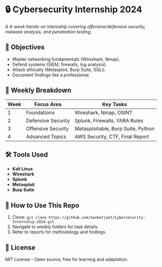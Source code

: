 # 🔒 Cybersecurity Internship 2024
*A 4-week hands-on internship covering offensive/defensive security, malware analysis, and penetration testing.*

## 🎯 Objectives
- Master networking fundamentals (Wireshark, Nmap).
- Defend systems (SIEM, firewalls, log analysis).
- Attack ethically (Metasploit, Burp Suite, SQLi).
- Document findings like a professional.

## 📅 Weekly Breakdown
| Week | Focus Area               | Key Tasks                          |
|------|--------------------------|------------------------------------|
| 1    | Foundations              | Wireshark, Nmap, OSINT             |
| 2    | Defensive Security       | Splunk, Firewalls, YARA Rules      |
| 3    | Offensive Security       | Metasploitable, Burp Suite, Python |
| 4    | Advanced Topics          | AWS Security, CTF, Final Report    |

## 🛠️ Tools Used
- **Kali Linux**
- **Wireshark**
- **Splunk**
- **Metasploit**
- **Burp Suite**

## 📌 How to Use This Repo
1. Clone: `git clone https://github.com/Sanketjaat/Cybersecurity-Internship-2024.git`
2. Navigate to weekly folders for task details.
3. Refer to reports for methodology and findings.

## 📜 License
MIT License - Open source, free for learning and adaptation.
